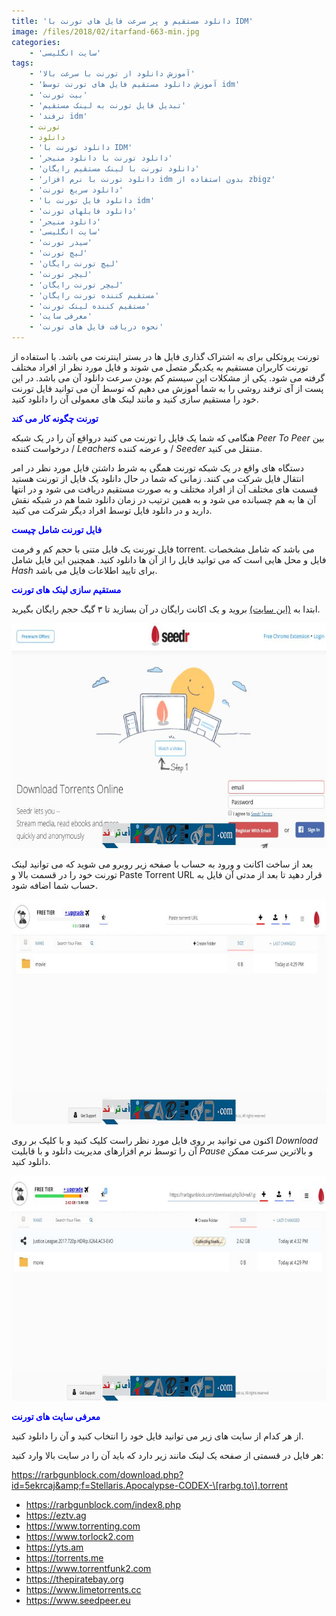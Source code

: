 ```yaml
---
title: 'دانلود مستقیم و پر سرعت فایل های تورنت با IDM'
image: /files/2018/02/itarfand-663-min.jpg
categories:
    - 'سایت انگلیسی'
tags:
    - 'آموزش دانلود از تورنت با سرعت بالا'
    - 'آموزش دانلود مستقیم فایل های تورنت توسط idm'
    - 'بیت تورنت'
    - 'تبدیل فایل تورنت به لینک مستقیم'
    - 'ترفند idm'
    - تورنت
    - دانلود
    - 'دانلود تورنت با IDM'
    - 'دانلود تورنت با دانلود منیجر'
    - 'دانلود تورنت با لینک مستقیم رایگان'
    - 'دانلود تورنت با نرم افزار idm بدون استفاده از zbigz'
    - 'دانلود سریع تورنت'
    - 'دانلود فایل تورنت با idm'
    - 'دانلود فایلهای تورنت'
    - 'دانلود منیجر'
    - 'سایت انگلیسی'
    - 'سیدر تورنت'
    - 'لیچ تورنت'
    - 'لیچ تورنت رایگان'
    - 'لیچر تورنت'
    - 'لیچر تورنت رایگان'
    - 'مستقیم کننده تورنت رایگان'
    - 'مستقیم کننده لینک تورنت'
    - 'معرفی سایت'
    - 'نحوه دریافت فایل های تورنت'
---
```


تورنت پروتکلی برای به اشتراک گذاری فایل ها در بستر اینترنت می باشد. با استفاده از تورنت کاربران مستقیم به یکدیگر متصل می شوند و فایل مورد نظر از افراد مختلف گرفته می شود. یکی از مشکلات این سیستم کم بودن سرعت دانلود آن می باشد. در این پست از آی ترفند روشی را به شما آموزش می دهیم که توسط آن می توانید فایل تورنت خود را مستقیم سازی کنید و مانند لینک های معمولی آن را دانلود کنید.

<span style="color: #0000ff;">**تورنت چگونه کار می کند**</span>

هنگامی که شما یک فایل را تورنت می کنید درواقع آن را در یک شبکه *Peer To Peer* بین درخواست کننده / *Leachers* و عرضه کننده / *Seeder* منتقل می کنید.

دستگاه های واقع در یک شبکه تورنت همگی به شرط داشتن فایل مورد نظر در امر انتقال فایل شرکت می کنند. زمانی که شما در حال دانلود یک فایل از تورنت هستید قسمت های مختلف آن از افراد مختلف و به صورت مستقیم دریافت می شود و در انتها آن ها به هم چسبانده می شود و به همین ترتیب در زمان دانلود شما هم در شبکه نقش دارید و در دانلود فایل توسط افراد دیگر شرکت می کنید.

<span style="color: #0000ff;">**فایل تورنت شامل چیست**</span>

فایل تورنت یک فایل متنی با حجم کم و فرمت torrent. می باشد که شامل مشخصات فایل و محل هایی است که می توانید فایل را از آن ها دانلود کنید. همچنین این فایل شامل *Hash* برای تایید اطلاعات فایل می باشد.

<span style="color: #0000ff;">**مستقیم سازی لینک های تورنت**</span>

ابتدا به [(این سایت)](https://www.seedr.cc/?r=838956) بروید و یک اکانت رایگان در آن بسازید تا ۳ گیگ حجم رایگان بگیرید.

![mhkarami97](/files/2018/02/itarfand-660-min.jpg)  

بعد از ساخت اکانت و ورود به حساب با صفحه زیر روبرو می شوید که می توانید لینک تورنت خود را در قسمت بالا و Paste Torrent URL قرار دهید تا بعد از مدتی آن فایل به حساب شما اضافه شود.

![mhkarami97](/files/2018/02/itarfand-661-min.jpg)  

اکنون می توانید بر روی فایل مورد نظر راست کلیک کنید و با کلیک بر روی *Download* آن را توسط نرم افزارهای مدیریت دانلود و با قابلیت *Pause* و بالاترین سرعت ممکن دانلود کنید.

![mhkarami97](/files/2018/02/itarfand-662-min.jpg)  

<span style="color: #0000ff;">**معرفی سایت های تورنت**</span>

از هر کدام از سایت های زیر می توانید فایل خود را انتخاب کنید و آن را دانلود کنید.

هر فایل در قسمتی از صفحه یک لینک مانند زیر دارد که باید آن را در سایت بالا وارد کنید:

<span style="color: #008000;">https://rarbgunblock.com/download.php?id=5ekrcaj&amp;f=Stellaris.Apocalypse-CODEX-\[rarbg.to\].torrent</span>

- <span style="color: #008080;">https://rarbgunblock.com/index8.php</span>
- <span style="color: #008080;">https://eztv.ag</span>
- <span style="color: #008080;">https://www.torrenting.com</span>
- <span style="color: #008080;">https://www.torlock2.com</span>
- <span style="color: #008080;">https://yts.am</span>
- <span style="color: #008080;">https://torrents.me</span>
- <span style="color: #008080;">https://www.torrentfunk2.com</span>
- <span style="color: #008080;">https://thepiratebay.org</span>
- <span style="color: #008080;">https://www.limetorrents.cc</span>
- <span style="color: #008080;">https://www.seedpeer.eu</span>